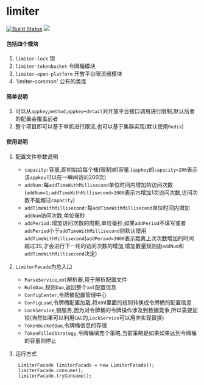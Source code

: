 # limiter
[![Build Status](https://travis-ci.org/iMouseWu/limiter.svg?branch=master)](https://travis-ci.org/iMouseWu/limiter)
[![](https://jitpack.io/v/iMouseWu/limiter.svg)](https://jitpack.io/#iMouseWu/limiter)

#### 包括四个模块
1. `limiter-lock` 锁
2. `limiter-tokenbucket` 令牌桶模块
3. `limiter-open-platform` 开放平台限流器模块
4. 'limiter-common' 公有的类库

#### 简单说明
1. 可以从`appkey`,`method`,`appkey+detail`对开放平台接口调用进行限制,默认后者的配置会覆盖前者
2. 整个项目即可以基于单机进行限流,也可以基于集群实现(默认使用`Redis`)

#### 使用说明
1. 配置文件参数说明
    * `capacity:`容量,即初始给每个桶(限制)的容量.(`appkey`的`capacity=200`表示该`appkey`可以在一瞬间访问200次)
    * `addNum:`每`addTimeWithMillisecond`单位时间内增加的访问次数(`addNum=1;addTimeWithMillisecond=2000`表示`2S`增加1次访问次数,访问次数不能超过`capacity`)
    * `addTimeWithMillisecond:`每`addTimeWithMillisecond`单位时间内增加`addNum`访问次数,单位毫秒
    * `addPeriod:`增加访问次数的周期,单位毫秒,如果`addPeriod`不填写或者`addPeriod`小于`addTimeWithMillisecond`则默认使用`addTimeWithMillisecond`(`addPeriod=3000`表示距离上次次数增加的时间超过3S,才会进行下一轮的访问次数的增加,增加数量规则由`addNum`和`addTimeWithMillisecond`决定)

2. `LimiterFacade`为总入口
    * `ParseService`,`xml`解析器,用于解析配置文件
    * `RuleDao`,规则`Dao`,返回整个`xml`配置信息
    * `ConfigCenter`,令牌桶配置管理中心
    * `ConfigLoad`,令牌桶配置加载,将xml里面的规则转换成令牌桶的配置信息
    * `LockService`,锁服务,因为对令牌桶的令牌操作涉及到数据竞争,所以需要加锁(当然如果可以利用`CAS`的,`LockService`可以用空实现替换)
    * `TokenBucketDao`,令牌桶信息的存储
    * `TokenFilledStrategy`,令牌桶填充个策略,当前策略是如果如果达到令牌桶的容量则停止

3. 运行方式

		LimiterFacade limiterFacade = new LimiterFacade();
		limiterFacade.consume();
		limiterFacade.tryConsume();
